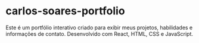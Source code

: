 # carlos-soares-portfolio
Este é um portfólio interativo criado para exibir meus projetos, habilidades e informações de contato. Desenvolvido com React, HTML, CSS e JavaScript.
